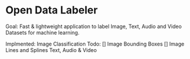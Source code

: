 # Open Data Labeler

Goal: Fast & lightweight application to label Image, Text, Audio and Video Datasets for machine learning.

Implmented: 
  Image Classification
Todo: 
  [] Image Bounding Boxes
  [] Image Lines and Splines
Text, Audio & Video 
 

